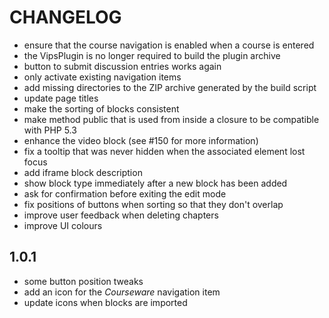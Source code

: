 CHANGELOG
=========

* ensure that the course navigation is enabled when a course is entered
* the VipsPlugin is no longer required to build the plugin archive
* button to submit discussion entries works again
* only activate existing navigation items
* add missing directories to the ZIP archive generated by the build script
* update page titles
* make the sorting of blocks consistent
* make method public that is used from inside a closure to be compatible
  with PHP 5.3
* enhance the video block (see #150 for more information)
* fix a tooltip that was never hidden when the associated element lost
  focus
* add iframe block description
* show block type immediately after a new block has been added
* ask for confirmation before exiting the edit mode
* fix positions of buttons when sorting so that they don't overlap
* improve user feedback when deleting chapters
* improve UI colours

1.0.1
-----

* some button position tweaks
* add an icon for the *Courseware* navigation item
* update icons when blocks are imported
